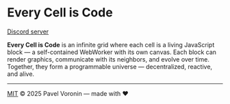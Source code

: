 # Every Cell is Code

[Discord server](https://discord.gg/fSMwfn8sKw)

**Every Cell is Code** is an infinite grid where each cell is a living JavaScript block — a self-contained WebWorker with its own canvas.
Each block can render graphics, communicate with its neighbors, and evolve over time.
Together, they form a programmable universe — decentralized, reactive, and alive.

---

[MIT](LICENSE) © 2025 Pavel Voronin — made with ❤️
